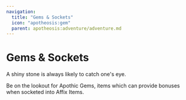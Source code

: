 ```yaml
---
navigation:
  title: "Gems & Sockets"
  icon: "apotheosis:gem"
  parent: apotheosis:adventure/adventure.md
---
```


# Gems & Sockets

A shiny stone is always likely to catch one's eye.

Be on the lookout for Apothic Gems, items which can provide bonuses when socketed into Affix Items.

<SubPages />